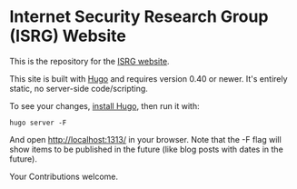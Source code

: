 Internet Security Research Group (ISRG) Website
===============================================

This is the repository for the [ISRG website](https://abetterinternet.org/).

This site is built with [Hugo](https://gohugo.io/) and requires version 0.40 or
newer. It's entirely static, no server-side code/scripting.

To see your changes, [install
Hugo](https://gohugo.io/getting-started/installing), then run it with:

```
hugo server -F
```

And open <a href="http://localhost:1313/">http://localhost:1313/</a> in your
browser. Note that the -F flag will show items to be published in the future
(like blog posts with dates in the future).

Your Contributions welcome.
